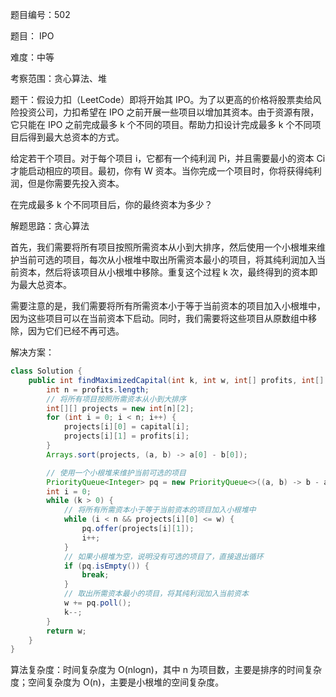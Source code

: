 题目编号：502

题目： IPO

难度：中等

考察范围：贪心算法、堆

题干：假设力扣（LeetCode）即将开始其 IPO。为了以更高的价格将股票卖给风险投资公司，力扣希望在 IPO 之前开展一些项目以增加其资本。由于资源有限，它只能在 IPO 之前完成最多 k 个不同的项目。帮助力扣设计完成最多 k 个不同项目后得到最大总资本的方式。

给定若干个项目。对于每个项目 i，它都有一个纯利润 Pi，并且需要最小的资本 Ci 才能启动相应的项目。最初，你有 W 资本。当你完成一个项目时，你将获得纯利润，但是你需要先投入资本。

在完成最多 k 个不同项目后，你的最终资本为多少？

解题思路：贪心算法

首先，我们需要将所有项目按照所需资本从小到大排序，然后使用一个小根堆来维护当前可选的项目，每次从小根堆中取出所需资本最小的项目，将其纯利润加入当前资本，然后将该项目从小根堆中移除。重复这个过程 k 次，最终得到的资本即为最大总资本。

需要注意的是，我们需要将所有所需资本小于等于当前资本的项目加入小根堆中，因为这些项目可以在当前资本下启动。同时，我们需要将这些项目从原数组中移除，因为它们已经不再可选。

解决方案：

```java
class Solution {
    public int findMaximizedCapital(int k, int w, int[] profits, int[] capital) {
        int n = profits.length;
        // 将所有项目按照所需资本从小到大排序
        int[][] projects = new int[n][2];
        for (int i = 0; i < n; i++) {
            projects[i][0] = capital[i];
            projects[i][1] = profits[i];
        }
        Arrays.sort(projects, (a, b) -> a[0] - b[0]);

        // 使用一个小根堆来维护当前可选的项目
        PriorityQueue<Integer> pq = new PriorityQueue<>((a, b) -> b - a);
        int i = 0;
        while (k > 0) {
            // 将所有所需资本小于等于当前资本的项目加入小根堆中
            while (i < n && projects[i][0] <= w) {
                pq.offer(projects[i][1]);
                i++;
            }
            // 如果小根堆为空，说明没有可选的项目了，直接退出循环
            if (pq.isEmpty()) {
                break;
            }
            // 取出所需资本最小的项目，将其纯利润加入当前资本
            w += pq.poll();
            k--;
        }
        return w;
    }
}
```

算法复杂度：时间复杂度为 O(nlogn)，其中 n 为项目数，主要是排序的时间复杂度；空间复杂度为 O(n)，主要是小根堆的空间复杂度。